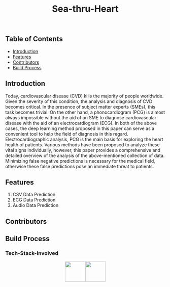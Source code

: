 <h1 align="center">Sea-thru-Heart</h1> <br>


## Table of Contents 

- [Introduction](#introduction)
- [Features](#features)
- [Contributors](#contributors)
- [Build Process](#build-process)

## Introduction

Today, cardiovascular disease (CVD) kills the majority of people worldwide. Given the severity of this condition, the analysis and diagnosis of CVD becomes critical. In the presence of subject matter experts (SMEs), this task becomes trivial. On the other hand, a phonocardiogram (PCG) is almost always impossible without the aid of an SME to diagnose cardiovascular disease with the aid of an electrocardiogram (ECG). In both of the above cases, the deep learning method proposed in this paper can serve as a convenient tool to help the field of diagnosis in this regard. Electrocardiographic analysis, PCG is the main basis for exploring the heart health of patients. Various methods have been proposed to analyze these vital signs individually, however, this paper provides a comprehensive and detailed overview of the analysis of the above-mentioned collection of data. Minimizing false negative predictions is necessary for the medical field, otherwise these false predictions pose an immediate threat to patients.


## Features

1. CSV Data Prediction
2. ECG Data Prediction
3. Audio Data Prediction

## Contributors

## Build Process

### Tech-Stack-Involved

<div style="display: flex;justify-content: center;">
<img height="64px" width="auto" src="https://www.vectorlogo.zone/logos/tensorflow/tensorflow-icon.svg">
  <img height="64px" width="auto" src="https://upload.wikimedia.org/wikipedia/commons/thumb/a/ae/Keras_logo.svg/768px-Keras_logo.svg.png">

